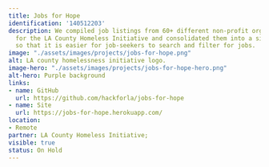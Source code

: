 ```yaml
---
title: Jobs for Hope
identification: '140512203'
description: We compiled job listings from 60+ different non-profit organization websites
  for the LA County Homeless Initiative and consolidated them into a single database
  so that it is easier for job-seekers to search and filter for jobs.
image: "./assets/images/projects/jobs-for-hope.png"
alt: LA county homelessness initiative logo.
image-hero: "./assets/images/projects/jobs-for-hope-hero.png"
alt-hero: Purple background
links:
- name: GitHub
  url: https://github.com/hackforla/jobs-for-hope
- name: Site
  url: https://jobs-for-hope.herokuapp.com/
location:
- Remote
partner: LA County Homeless Initiative;
visible: true
status: On Hold
---
```


